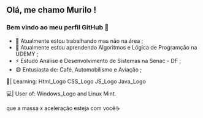## Olá, me chamo Murilo ! 
### Bem vindo ao meu perfil GitHub 👋


- 🔭 Atualmente estou trabalhando mas não na área ;
- 🌱 Atualmente estou aprendendo Algoritmos e Lógica de Programção na UDEMY ;
- ⚡ Estudo Análise e Desenvolvimento de Sistemas na Senac - DF ;
- 😄 Entusiasta de: Café, Automobilismo e Aviação ;

📀| Learning: Html_Logo CSS_Logo JS_Logo Java_Logo

💻| User of: Windows_Logo  and Linux Mint.

que a massa x aceleração esteja com você☕
